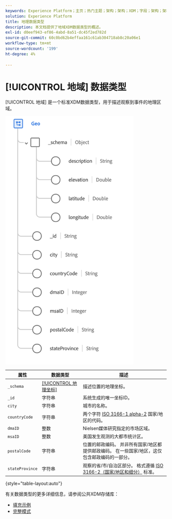 ```yaml
---
keywords: Experience Platform；主页；热门主题；架构；架构；XDM；字段；架构；架构；地域；数据类型；数据类型；
solution: Experience Platform
title: 地理数据类型
description: 本文档提供了地域XDM数据类型的概述。
exl-id: d0eef943-ef86-4abd-8a51-dc45f2ed782d
source-git-commit: 60c0bd62b4effaa161c61ab304718ab8c20a06e1
workflow-type: tm+mt
source-wordcount: '199'
ht-degree: 4%

---
```


# [!UICONTROL 地域] 数据类型

[!UICONTROL 地域] 是一个标准XDM数据类型，用于描述观察到事件的地理区域。

<img src="../images/data-types/geo.png" width="400" /><br />

| 属性 | 数据类型 | 描述 |
| --- | --- | --- |
| `_schema` | [[!UICONTROL 地理坐标]](./geo-coordinates.md) | 描述位置的地理坐标。 |
| `_id` | 字符串 | 系统生成的唯一坐标ID。 |
| `city` | 字符串 | 城市的名称。 |
| `countryCode` | 字符串 | 两个字符 <a href="https://datahub.io/core/country-list">ISO 3166-1 alpha-2</a> 国家/地区的代码。 |
| `dmaID` | 整数 | Nielsen媒体研究指定的市场区域。 |
| `msaID` | 整数 | 美国发生观测的大都市统计区。 |
| `postalCode` | 字符串 | 位置的邮政编码。 并非所有国家/地区都提供邮政编码。 在一些国家/地区，这仅包含邮政编码的一部分。 |
| `stateProvince` | 字符串 | 观察的省/市/自治区部分。 格式遵循 [ISO 3166-2（国家/地区和细分）](https://www.unece.org/cefact/locode/subdivisions.html) 标准。 |

{style="table-layout:auto"}

有关数据类型的更多详细信息，请参阅公共XDM存储库：

* [填充示例](https://github.com/adobe/xdm/blob/master/components/datatypes/demographic/geo.example.1.json)
* [完整模式](https://github.com/adobe/xdm/blob/master/components/datatypes/demographic/geo.schema.json)
